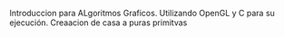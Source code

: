 Introduccion para ALgoritmos Graficos.
Utilizando OpenGL y C para su ejecución.
Creaacion de casa a puras primitvas
